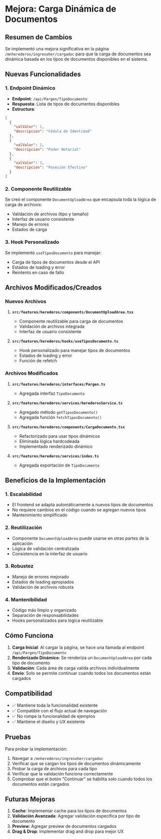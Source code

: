 # Mejora: Carga Dinámica de Documentos

## Resumen de Cambios

Se implementó una mejora significativa en la página `/mnherederos/ingresoher/cargadoc` para que la carga de documentos sea dinámica basada en los tipos de documentos disponibles en el sistema.

## Nuevas Funcionalidades

### 1. Endpoint Dinámico
- **Endpoint**: `/api/Pargen/TipoDocumento`
- **Respuesta**: Lista de tipos de documentos disponibles
- **Estructura**:
```json
[
  {
    "valValor": 1,
    "descripcion": "Cédula de Identidad"
  },
  {
    "valValor": 2,
    "descripcion": "Poder Notarial"
  },
  {
    "valValor": 3,
    "descripcion": "Posesión Efectiva"
  }
]
```

### 2. Componente Reutilizable
Se creó el componente `DocumentUploadArea` que encapsula toda la lógica de carga de archivos:
- Validación de archivos (tipo y tamaño)
- Interfaz de usuario consistente
- Manejo de errores
- Estados de carga

### 3. Hook Personalizado
Se implementó `useTiposDocumento` para manejar:
- Carga de tipos de documentos desde el API
- Estados de loading y error
- Reintento en caso de fallo

## Archivos Modificados/Creados

### Nuevos Archivos
1. **`src/features/herederos/components/DocumentUploadArea.tsx`**
   - Componente reutilizable para carga de documentos
   - Validación de archivos integrada
   - Interfaz de usuario consistente

2. **`src/features/herederos/hooks/useTiposDocumento.ts`**
   - Hook personalizado para manejar tipos de documentos
   - Estados de loading y error
   - Función de refetch

### Archivos Modificados
1. **`src/features/herederos/interfaces/Pargen.ts`**
   - Agregada interfaz `TipoDocumento`

2. **`src/features/herederos/services/herederosService.ts`**
   - Agregado método `getTiposDocumento()`
   - Agregada función `fetchTiposDocumento()`

3. **`src/features/herederos/components/CargaDocumento.tsx`**
   - Refactorizado para usar tipos dinámicos
   - Eliminada lógica hardcodeada
   - Implementado renderizado dinámico

4. **`src/features/herederos/services/index.ts`**
   - Agregada exportación de `TipoDocumento`

## Beneficios de la Implementación

### 1. Escalabilidad
- El frontend se adapta automáticamente a nuevos tipos de documentos
- No requiere cambios en el código cuando se agregan nuevos tipos
- Mantenimiento simplificado

### 2. Reutilización
- Componente `DocumentUploadArea` puede usarse en otras partes de la aplicación
- Lógica de validación centralizada
- Consistencia en la interfaz de usuario

### 3. Robustez
- Manejo de errores mejorado
- Estados de loading apropiados
- Validación de archivos robusta

### 4. Mantenibilidad
- Código más limpio y organizado
- Separación de responsabilidades
- Hooks personalizados para lógica reutilizable

## Cómo Funciona

1. **Carga Inicial**: Al cargar la página, se hace una llamada al endpoint `/api/Pargen/TipoDocumento`
2. **Renderizado Dinámico**: Se renderiza un `DocumentUploadArea` por cada tipo de documento
3. **Validación**: Cada área de carga valida archivos individualmente
4. **Envío**: Solo se permite continuar cuando todos los documentos están cargados

## Compatibilidad

- ✅ Mantiene toda la funcionalidad existente
- ✅ Compatible con el flujo actual de navegación
- ✅ No rompe la funcionalidad de ejemplos
- ✅ Mantiene el diseño y UX existente

## Pruebas

Para probar la implementación:

1. Navegar a `/mnherederos/ingresoher/cargadoc`
2. Verificar que se cargan los tipos de documentos dinámicamente
3. Probar la carga de archivos para cada tipo
4. Verificar que la validación funciona correctamente
5. Comprobar que el botón "Continuar" se habilita solo cuando todos los documentos están cargados

## Futuras Mejoras

1. **Cache**: Implementar cache para los tipos de documentos
2. **Validación Avanzada**: Agregar validación específica por tipo de documento
3. **Preview**: Agregar preview de documentos cargados
4. **Drag & Drop**: Implementar drag and drop para mejor UX 
